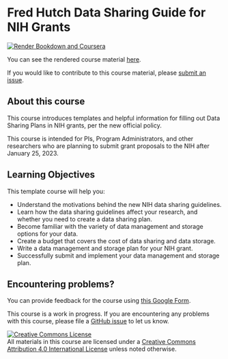 # Fred Hutch Data Sharing Guide for NIH Grants

[![Render Bookdown and Coursera](https://github.com/jhudsl/OTTR_Template/actions/workflows/render-all.yml/badge.svg)](https://github.com/jhudsl/OTTR_Template/actions/workflows/render-all.yml)

You can see the rendered course material [here](https://hutchdatascience.org/NIH_Data_Sharing/).

If you would like to contribute to this course material, please [submit an issue](https://github.com/fhdsl/NIH_Data_Sharing/issues/new).

## About this course

This course introduces templates and helpful information for filling out Data Sharing Plans in NIH grants, per the new official policy.

This course is intended for PIs, Program Administrators, and other researchers who are planning to submit grant proposals to the NIH after January 25, 2023.


## Learning Objectives

This template course will help you:   

- Understand the motivations behind the new NIH data sharing guidelines.
- Learn how the data sharing guidelines affect your research, and whether you need to create a data sharing plan.
- Become familiar with the variety of data management and storage options for your data.
- Create a budget that covers the cost of data sharing and data storage.
- Write a data management and storage plan for your NIH grant.
- Successfully submit and implement your data management and storage plan.


## Encountering problems?

You can provide feedback for the course using [this Google Form](https://forms.gle/6g1HfLyCzQWw78gk8).

This course is a work in progress. If you are encountering any problems with this course, please file a [GitHub issue](https://github.com/fhdsl/NIH_Data_Sharing/issues/new) to let us know.

<a rel="license" href="http://creativecommons.org/licenses/by/4.0/"><img alt="Creative Commons License" style="border-width:0" src="https://i.creativecommons.org/l/by/4.0/88x31.png" /></a><br />All materials in this course are licensed under a <a rel="license" href="http://creativecommons.org/licenses/by/4.0/">Creative Commons Attribution 4.0 International License</a> unless noted otherwise.
